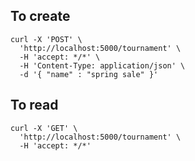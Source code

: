 ## To create
```shell
curl -X 'POST' \
  'http://localhost:5000/tournament' \
  -H 'accept: */*' \
  -H 'Content-Type: application/json' \
  -d '{ "name" : "spring sale" }'
```
## To read
```shell
curl -X 'GET' \
  'http://localhost:5000/tournament' \
  -H 'accept: */*'
```